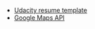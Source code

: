 * [Udacity resume template](https://github.com/udacity/frontend-nanodegree-resume)
* [Google Maps API](https://developers.google.com/maps/)